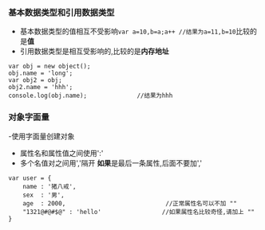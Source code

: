 ### 基本数据类型和引用数据类型
- 基本数据类型的值相互不受影响`var a=10,b=a;a++ //结果为a=11,b=10`比较的是**值**
- 引用数据类型是相互受影响的,比较的是**内存地址**
```
var obj = new object();
obj.name = 'long';
var obj2 = obj;
obj2.name = 'hhh';
console.log(obj.name);              //结果为hhh
```

### 对象字面量
-使用字面量创建对象
- 属性名和属性值之间使用':' 
- 多个名值对之间用','隔开 **如果**是最后一条属性,后面不要加','
```
var user = {
    name : '猪八戒',
    sex  : '男',
    age  : 2000,                            //正常属性名可以不加 ""
    "1321@#@#$@" : 'hello'                 //如果属性名比较奇怪,请加上 ""
}
```
